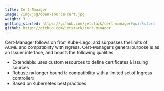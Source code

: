 ```yaml
---
title: Cert-Manager
image: /img/jpg/open-source-cert.jpg
weight: 3
getting_started: https://github.com/jetstack/cert-manager#quickstart
github: https://github.com/jetstack/cert-manager
---
```


Cert-Manager follows on from Kube-Lego, and surpasses the limits of ACME and compatibility with Ingress. Cert-Manager’s general purpose is as an Issuer interface, and boasts the following qualities:

* Extendable: uses custom resources to define certificates &amp; issuing sources
* Robust: no longer bound to compatibility with a limited set of Ingress controllers
* Based on Kubernetes best practices